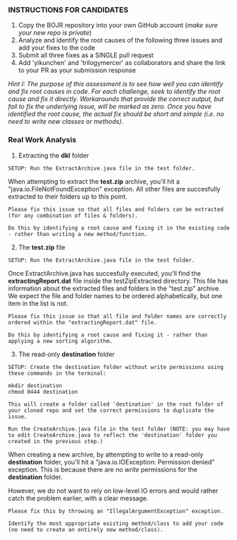 ### INSTRUCTIONS FOR CANDIDATES
1. Copy the BOJR repository into your own GitHub account (*make sure your new repo is private*)
2. Analyze and identify the root causes of the following three issues and add your fixes to the code 
3. Submit all three fixes as a SINGLE pull request
4. Add 'yikunchen' and 'trilogymercer' as collaborators and share the link to your PR as your submission response

*Hint I: The purpose of this assessment is to see how well you can identify and fix root causes in code. For each challenge, seek to identify the root cause and fix it directly. Workarounds that provide the correct output, but fail to fix the underlying issue, will be marked as zero. Once you have identified the root cause, the actual fix should be short and simple (i.e. no need to write new classes or methods).*

### Real Work Analysis
1. Extracting the **dkl** folder

```SETUP: Run the ExtractArchive.java file in the test folder.```

When attempting to extract the **test.zip** archive, you'll hit a "java.io.FileNotFoundException" exception. All other files are succesfully extracted to their folders up to this point. 

```
Please fix this issue so that all files and folders can be extracted (for any combination of files & folders). 

Do this by identifying a root cause and fixing it in the existing code - rather than writing a new method/function.
```

2.  The **test.zip** file

```SETUP: Run the ExtractArchive.java file in the test folder.```

Once ExtractArchive.java has succesfully executed, you'll find the **extractingReport.dat** file inside the testZipExtracted directory. This file has information about the extracted files and folders in the "test.zip" archive. We expect the file and folder names to be ordered alphabetically, but one item in the list is not. 

```
Please fix this issue so that all file and folder names are correctly ordered within the "extractingReport.dat" file. 

Do this by identifying a root cause and fixing it - rather than applying a new sorting algorithm.
```

3.  The read-only **destination** folder

```
SETUP: Create the destination folder without write permissions using these commands in the terminal:

mkdir destination
chmod 0444 destination

This will create a folder called 'destination' in the root folder of your cloned repo and set the correct permissions to duplicate the issue. 

Run the CreateArchive.java file in the test folder (NOTE: you may have to edit CreateArchive.java to reflect the 'destination' folder you created in the previous step.)
```

When creating a new archive, by attempting to write to a read-only **destination** folder, you'll hit a "java.io.IOException: Permission denied" exception. This is because there are no *write* permissions for the **destination** folder.

However, we do not want to rely on low-level IO errors and would rather catch the problem earlier, with a clear message. 

```
Please fix this by throwing an "IllegalArgumentException" exception. 

Identify the most appropriate existing method/class to add your code (no need to create an entirely new method/class).
```
